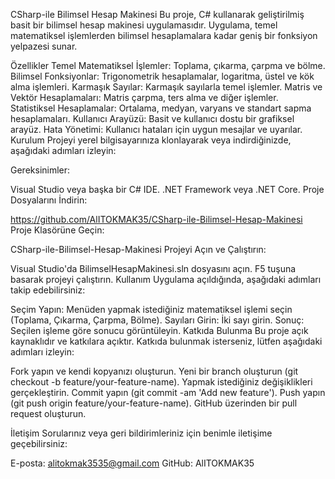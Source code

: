 CSharp-ile Bilimsel Hesap Makinesi
Bu proje, C# kullanarak geliştirilmiş basit bir bilimsel hesap makinesi uygulamasıdır. Uygulama, temel matematiksel işlemlerden bilimsel hesaplamalara kadar geniş bir fonksiyon yelpazesi sunar.

Özellikler
Temel Matematiksel İşlemler: Toplama, çıkarma, çarpma ve bölme.
Bilimsel Fonksiyonlar: Trigonometrik hesaplamalar, logaritma, üstel ve kök alma işlemleri.
Karmaşık Sayılar: Karmaşık sayılarla temel işlemler.
Matris ve Vektör Hesaplamaları: Matris çarpma, ters alma ve diğer işlemler.
Statistiksel Hesaplamalar: Ortalama, medyan, varyans ve standart sapma hesaplamaları.
Kullanıcı Arayüzü: Basit ve kullanıcı dostu bir grafiksel arayüz.
Hata Yönetimi: Kullanıcı hataları için uygun mesajlar ve uyarılar.
Kurulum
Projeyi yerel bilgisayarınıza klonlayarak veya indirdiğinizde, aşağıdaki adımları izleyin:

Gereksinimler:

Visual Studio veya başka bir C# IDE.
.NET Framework veya .NET Core.
Proje Dosyalarını İndirin:

https://github.com/AlITOKMAK35/CSharp-ile-Bilimsel-Hesap-Makinesi
Proje Klasörüne Geçin:

CSharp-ile-Bilimsel-Hesap-Makinesi
Projeyi Açın ve Çalıştırın:

Visual Studio'da BilimselHesapMakinesi.sln dosyasını açın.
F5 tuşuna basarak projeyi çalıştırın.
Kullanım
Uygulama açıldığında, aşağıdaki adımları takip edebilirsiniz:

Seçim Yapın: Menüden yapmak istediğiniz matematiksel işlemi seçin (Toplama, Çıkarma, Çarpma, Bölme).
Sayıları Girin: İki sayı girin.
Sonuç: Seçilen işleme göre sonucu görüntüleyin.
Katkıda Bulunma
Bu proje açık kaynaklıdır ve katkılara açıktır. Katkıda bulunmak isterseniz, lütfen aşağıdaki adımları izleyin:

Fork yapın ve kendi kopyanızı oluşturun.
Yeni bir branch oluşturun (git checkout -b feature/your-feature-name).
Yapmak istediğiniz değişiklikleri gerçekleştirin.
Commit yapın (git commit -am 'Add new feature').
Push yapın (git push origin feature/your-feature-name).
GitHub üzerinden bir pull request oluşturun.

İletişim
Sorularınız veya geri bildirimleriniz için benimle iletişime geçebilirsiniz:

E-posta: alitokmak3535@gmail.com
GitHub: AlITOKMAK35

